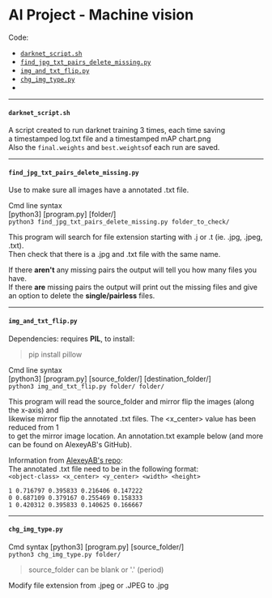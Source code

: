 # AI Project - Machine vision

Code:  
- [`darknet_script.sh`](https://github.com/oskarforssell/ai_project/new/master?readme=1#darknet_scriptsh)
- [`find_jpg_txt_pairs_delete_missing.py`](https://github.com/oskarforssell/ai_project/new/master?readme=1#find_jpg_txt_pairs_delete_missingpy)  
- [`img_and_txt_flip.py`](https://github.com/oskarforssell/ai_project/new/master?readme=1#img_and_txt_flippy)
- [`chg_img_type.py`](https://github.com/oskarforssell/ai_project/blob/master/README.md#chg_img_typepy)
- 


--- 
#### `darknet_script.sh`
A script created to run darknet training 3 times, each time saving  
a timestamped log.txt file and a timestamped mAP chart.png  
Also the `final.weights` and `best.weights`of each run are saved.

---

#### `find_jpg_txt_pairs_delete_missing.py` 
Use to make sure all images have a annotated .txt file.

Cmd line syntax  
[python3] [program.py] [folder/]  
`python3 find_jpg_txt_pairs_delete_missing.py folder_to_check/` 

This program will search for file extension starting with .j or .t (ie. .jpg, .jpeg, .txt).  
Then check that there is a .jpg and .txt file with the same name.  
   
If there **aren't** any missing pairs the output will tell you how many files you have.  
If there **are** missing pairs the output will print out the missing files and give  
an option to delete the **single/pairless** files.

---

#### `img_and_txt_flip.py`
Dependencies: requires **PIL**, to install: 
> pip install pillow  

Cmd line syntax  
[python3] [program.py] [source_folder/] [destination_folder/]     
`python3 img_and_txt_flip.py folder/ folder/` 

This program will read the source_folder and mirror flip the images (along the x-axis) and  
likewise mirror flip the annotated .txt files. The <x_center> value has been reduced from 1  
to get the mirror image location. An annotation.txt example below (and more can be found on AlexeyAB's GitHub).

Information from [AlexeyAB's repo](https://github.com/AlexeyAB/darknet#how-to-train-to-detect-your-custom-objects):   
The annotated .txt file need to be in the following format:   
`<object-class> <x_center> <y_center> <width> <height>`

    1 0.716797 0.395833 0.216406 0.147222
    0 0.687109 0.379167 0.255469 0.158333
    1 0.420312 0.395833 0.140625 0.166667

---

#### `chg_img_type.py`

Cmd syntax
[python3] [program.py] [source_folder/]    
`python3 chg_img_type.py folder/`

> source_folder can be blank or '.' (period)

Modify file extension from .jpeg or .JPEG to .jpg

